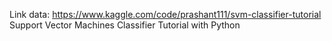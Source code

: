Link data: https://www.kaggle.com/code/prashant111/svm-classifier-tutorial
Support Vector Machines Classifier Tutorial with Python
